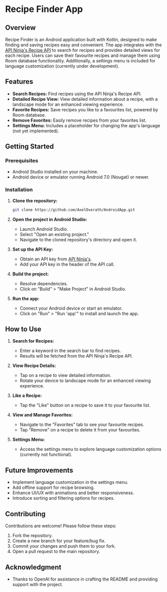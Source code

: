 # Recipe Finder App

## Overview

Recipe Finder is an Android application built with Kotlin, designed to make finding and saving recipes easy and convenient. The app integrates with the [API Ninja's Recipe API](https://api-ninjas.com/) to search for recipes and provides detailed views for each recipe. Users can save their favourite recipes and manage them using Room database functionality. Additionally, a settings menu is included for language customization (currently under development).

## Features

- **Search Recipes:** Find recipes using the API Ninja's Recipe API.
- **Detailed Recipe View:** View detailed information about a recipe, with a landscape mode for an enhanced viewing experience.
- **Favorite Recipes:** Save recipes you like to a favourites list, powered by Room database.
- **Remove Favorites:** Easily remove recipes from your favorites list.
- **Settings Menu:** Includes a placeholder for changing the app's language (not yet implemented).

## Getting Started

### Prerequisites

- Android Studio installed on your machine.
- Android device or emulator running Android 7.0 (Nougat) or newer.

### Installation

1. **Clone the repository:**
   ```bash
   git clone https://github.com/AxelOverath/AndroidApp.git
   ```

2. **Open the project in Android Studio:**
   - Launch Android Studio.
   - Select "Open an existing project."
   - Navigate to the cloned repository's directory and open it.

3. **Set up the API Key:**
   - Obtain an API key from [API Ninja's](https://api-ninjas.com/).
   - Add your API key in the header of the API call.

4. **Build the project:**
   - Resolve dependencies.
   - Click on "Build" > "Make Project" in Android Studio.

5. **Run the app:**
   - Connect your Android device or start an emulator.
   - Click on "Run" > "Run 'app'" to install and launch the app.

## How to Use

1. **Search for Recipes:**
   - Enter a keyword in the search bar to find recipes.
   - Results will be fetched from the API Ninja's Recipe API.

2. **View Recipe Details:**
   - Tap on a recipe to view detailed information.
   - Rotate your device to landscape mode for an enhanced viewing experience.

3. **Like a Recipe:**
   - Tap the "Like" button on a recipe to save it to your favourite list.

4. **View and Manage Favorites:**
   - Navigate to the "Favorites" tab to see your favourite recipes.
   - Tap "Remove" on a recipe to delete it from your favourites.

5. **Settings Menu:**
   - Access the settings menu to explore language customization options (currently not functional).

## Future Improvements

- Implement language customization in the settings menu.
- Add offline support for recipe browsing.
- Enhance UI/UX with animations and better responsiveness.
- Introduce sorting and filtering options for recipes.

## Contributing

Contributions are welcome! Please follow these steps:

1. Fork the repository.
2. Create a new branch for your feature/bug fix.
3. Commit your changes and push them to your fork.
4. Open a pull request to the main repository.

## Acknowledgment
- Thanks to OpenAI for assistance in crafting the README and providing support with the project.

